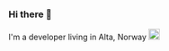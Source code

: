 ### Hi there 👋

I'm a developer living in Alta, Norway <img src="https://user-images.githubusercontent.com/11887211/111134452-ed154d80-857b-11eb-8841-4ee91fd5cc3d.png" width="20">


<!--
**kollstrom/kollstrom** is a ✨ _special_ ✨ repository because its `README.md` (this file) appears on your GitHub profile.

Here are some ideas to get you started:

- 🔭 I’m currently working on ...
- 🌱 I’m currently learning ...
- 👯 I’m looking to collaborate on ...
- 🤔 I’m looking for help with ...
- 💬 Ask me about ...
- 📫 How to reach me: ...
- 😄 Pronouns: ...
- ⚡ Fun fact: ...
-->
